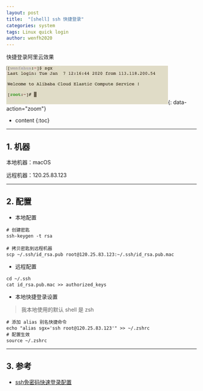 ```yaml
---
layout: post
title:  "[shell] ssh 快捷登录"
categories: system
tags: Linux quick login
author: wenfh2020
--- 
```


快捷登录阿里云效果

![效果](/images/2020-02-20-17-22-08.png){: data-action="zoom"}



* content
{:toc}

---

## 1. 机器

本地机器：macOS

远程机器：120.25.83.123

---

## 2. 配置

* 本地配置

```shell
# 创建密匙
ssh-keygen -t rsa

# 拷贝密匙到远程机器
scp ~/.ssh/id_rsa.pub root@120.25.83.123:~/.ssh/id_rsa.pub.mac
```

* 远程配置

```shell
cd ~/.ssh
cat id_rsa.pub.mac >> authorized_keys
```

* 本地快捷登录设置

> 我本地使用的默认 shell 是 zsh

```shell
# 添加 alias 别名快捷命令
echo "alias sgx='ssh root@120.25.83.123'" >> ~/.zshrc
# 配置生效
source ~/.zshrc
```

---

## 3. 参考

* [ssh免密码快速登录配置](https://www.cnblogs.com/bingoli/p/10567734.html)
